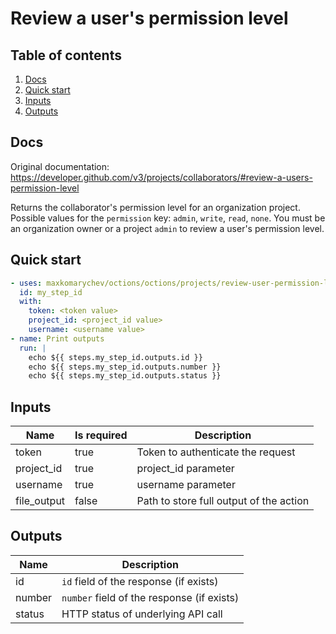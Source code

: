 # Review a user's permission level

## Table of contents

1. [Docs](#docs)
1. [Quick start](#quick-start)
1. [Inputs](#inputs)
1. [Outputs](#outputs)

<a name="quick-start" ></a>
## Docs

Original documentation: https://developer.github.com/v3/projects/collaborators/#review-a-users-permission-level

Returns the collaborator's permission level for an organization project. Possible values for the `permission` key: `admin`, `write`, `read`, `none`. You must be an organization owner or a project `admin` to review a user's permission level.


<a name="quick start" ></a>
## Quick start

```yaml
- uses: maxkomarychev/octions/octions/projects/review-user-permission-level@master
  id: my_step_id
  with:
    token: <token value>
    project_id: <project_id value>
    username: <username value>
- name: Print outputs
  run: |
    echo ${{ steps.my_step_id.outputs.id }}
    echo ${{ steps.my_step_id.outputs.number }}
    echo ${{ steps.my_step_id.outputs.status }}
```


<a name="inputs" ></a>
## Inputs

| Name | Is required | Description |
|---|---|---|
|token|true|Token to authenticate the request
|project_id|true|project_id parameter
|username|true|username parameter
|file_output|false|Path to store full output of the action

<a name="outputs" ></a>
## Outputs

| Name | Description |
|---|---|
|id|`id` field of the response (if exists)|
|number|`number` field of the response (if exists)|
|status|HTTP status of underlying API call|

